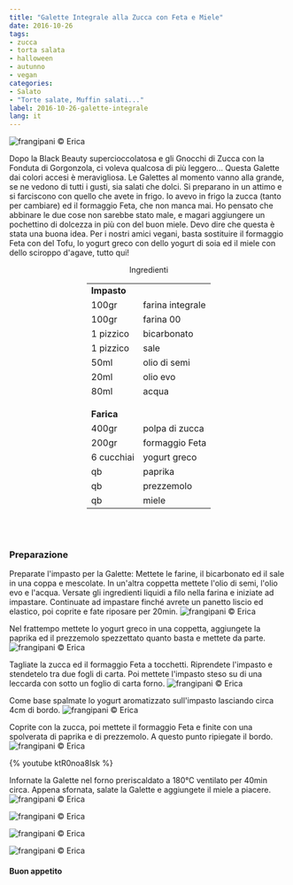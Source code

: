 ```yaml
---
title: "Galette Integrale alla Zucca con Feta e Miele"
date: 2016-10-26
tags:
- zucca
- torta salata
- halloween
- autunno
- vegan
categories:
- Salato
- "Torte salate, Muffin salati..."
label: 2016-10-26-galette-integrale
lang: it
---
```

![](header.jpg "frangipani © Erica")

Dopo la Black Beauty supercioccolatosa e gli Gnocchi di Zucca con la Fonduta di Gorgonzola, ci voleva qualcosa di più leggero... Questa Galette dai colori accesi è meravigliosa. Le Galettes al momento vanno alla grande, se ne vedono di tutti i gusti, sia salati che dolci. Si preparano in un attimo e si farciscono con quello che avete in frigo. Io avevo in frigo la zucca (tanto per cambiare) ed il formaggio Feta, che non manca mai. Ho pensato che abbinare le due cose non sarebbe stato male, e magari aggiungere un pochettino di dolcezza in più con del buon miele. Devo dire che questa è stata una buona idea. Per i nostri amici vegani, basta sostituire il formaggio Feta con del Tofu, lo yogurt greco con dello yogurt di soia ed il miele con dello sciroppo d'agave, tutto qui! 

<div id="wrapper" style="text-align: center">
  <div id="yourdiv" style="display: inline-block;">
    <div class="ingredients">
      <div class="ingredients-title">Ingredienti</div>
      <table>
        <tbody>
          <tr>
            <td colspan="2"><b>Impasto</b></td>
          </tr>
          <tr>
            <td>100gr</td>
            <td>farina integrale</td>
          </tr>
          <tr>
            <td>100gr</td>
            <td>farina 00</td>
          </tr>
          <tr>
            <td>1 pizzico</td>
            <td>bicarbonato</td>
          </tr>
          <tr>
            <td>1 pizzico</td>
            <td>sale</td>
          </tr>
          <tr>
            <td>50ml</td>
            <td>olio di semi</td>
          </tr>
          <tr>
            <td>20ml</td>
            <td>olio evo</td>
          </tr>
          <tr>
            <td>80ml</td>
            <td>acqua</td>
          </tr>
          <tr style="height: 15px;"></tr>
          <tr>          
            <td colspan="2"><b>Farica</b></td>
          </tr>
          <tr>
            <td>400gr</td>
            <td>polpa di zucca</td>
          </tr>
          <tr>
            <td>200gr</td>
            <td>formaggio Feta</td>
          </tr>
          <tr>
            <td>6 cucchiai</td>
            <td>yogurt greco</td>
          </tr>
          <tr>
            <td>qb</td>
            <td>paprika</td>
          </tr>
          <tr>
            <td>qb</td>
            <td>prezzemolo</td>
          </tr>
          <tr>
            <td>qb</td>
            <td>miele</td>
          </tr>
        </tbody>
      </table>
      <br></br>
    </div>
  </div>
</div>


<h3>
  <font color="grey">
    <i class="fa-solid fa-gears"></i>
  </font> Preparazione
</h3>

Preparate l'impasto per la Galette: Mettete le farine, il bicarbonato ed il sale in una coppa e mescolate. In un'altra coppetta mettete l'olio di semi, l'olio evo e l'acqua. Versate gli ingredienti liquidi a filo nella farina e iniziate ad impastare. Continuate ad impastare finché avrete un panetto liscio ed elastico, poi coprite e fate riposare per 20min.
![](impasto.jpg "frangipani © Erica")

Nel frattempo mettete lo yogurt greco in una coppetta, aggiungete la paprika ed il prezzemolo spezzettato quanto basta e mettete da parte.
![](yogurt.jpg "frangipani © Erica")

Tagliate la zucca ed il formaggio Feta a tocchetti. Riprendete l'impasto e stendetelo tra due fogli di carta. Poi mettete l'impasto steso su di una leccarda con sotto un foglio di carta forno.
![](impastosteso.jpg "frangipani © Erica")

Come base spalmate lo yogurt aromatizzato sull'impasto lasciando circa 4cm di bordo.
![](base.jpg "frangipani © Erica")

Coprite con la zucca, poi mettete il formaggio Feta e finite con una spolverata di paprika e di prezzemolo. A questo punto ripiegate il bordo.
![](teglia.jpg "frangipani © Erica")

{% youtube ktR0noa8Isk %}

Infornate la Galette nel forno preriscaldato a 180°C ventilato per 40min circa. Appena sfornata, salate la Galette e aggiungete il miele a piacere.
![](risultato1.jpg "frangipani © Erica")

![](risultato2.jpg "frangipani © Erica")

![](risultato3.jpg "frangipani © Erica")

![](risultato4.jpg "frangipani © Erica")


<h4>Buon appetito
  <font color="red">
    <i class="fa-regular fa-face-smile"></i>
  </font>
</h4>
